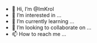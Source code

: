 - 👋 Hi, I’m @ImKrol
- 👀 I’m interested in ...
- 🌱 I’m currently learning ...
- 💞️ I’m looking to collaborate on ...
- 📫 How to reach me ...

<!---
ImKrol/ImKrol is a ✨ special ✨ repository because its `README.md` (this file) appears on your GitHub profile.
You can click the Preview link to take a look at your changes.
--->
